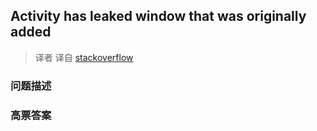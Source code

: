 ## Activity has leaked window that was originally added

> 译者 译自 [stackoverflow](http://stackoverflow.com/questions/2850573/activity-has-leaked-window-that-was-originally-added) 

### 问题描述 

### 高票答案 

